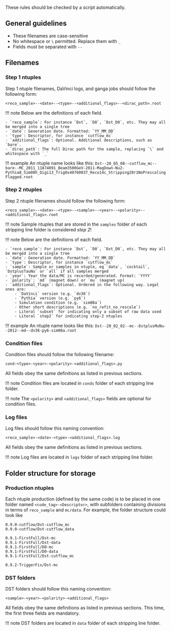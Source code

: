 These rules should be checked by a script automatically.

## General guidelines

- These filenames are case-sensitive
- No whitespace or `\` permitted. Replace them with `_`
- Fields must be separated with `--`


## Filenames
### Step 1 ntuples

Step 1 ntuple filenames, DaVinci logs, and ganga jobs should follow the following form:
```
<reco_sample>--<date>--<type>--<additional_flags>--<dirac_path>.root
```

!!! note
    Below are the definitions of each field.

    - `reco_sample`: For instance `Dst`, `D0`, `Dst_D0`, etc. They may all be merged into a single tree
    - `date`: Generation date. Formatted: `YY_MM_DD`
    - `type`: Descriptor, for instance `cutflow_mc`
    - `additional_flags`: Optional. Additional descriptions, such as `bare`.
    - `dirac_path`: The full Dirac path for the sample, replacing `\` and whitespace with `_`

!!! example
    An ntuple name looks like this:
    ```
    Dst--20_05_08--cutflow_mc--bare--MC_2011_11874091_Beam3500GeV-2011-MagDown-Nu2-Pythia8_Sim08h_Digi13_Trig0x40760037_Reco14c_Stripping20r1NoPrescalingFlagged.root
    ```

### Step 2 ntuples

Step 2 ntuple filenames should follow the following form:
```
<reco_sample>--<date>--<type>--<sample>--<year>--<polarity>--<additional_flags>.root
```

!!! note
    Sample ntuples that are stored in the `samples` folder of each stripping
    line folder is considered _step 2_!

!!! note
    Below are the definitions of each field.

    - `reco_sample`: For instance `Dst`, `D0`, `Dst_D0`, etc. They may all be merged into a single tree
    - `date`: Generation date. Formatted: `YY_MM_DD`
    - `type`: Descriptor, for instance `cutflow_mc`
    - `sample`: Sample or samples in ntuple, eg `data`, `cocktail`, `DstplusTauNu` or `all` if all samples merged
    - `year`: Year the data/MC is recorded/generated. Format: `YYYY`
    - `polarity`: `md` (magnet down) or `mu` (magnet up)
    - `additional_flags`: Optional. Ordered in the following way. Legal ones are:
        - `DaVinci` version (e.g. `dv36`)
        - `Pythia` version (e.g. `py6`)
        - Simulation condition (e.g. `sim08a`)
        - Other short descriptions (e.g. `no_refit_no_rescale`)
        - Literal `subset` for indicating only a subset of raw data used
        - Literal `step2` for indicating step-2 ntuples

!!! example
    An ntuple name looks like this:
    ```
    Dst--20_02_02--mc--DstplusMuNu--2012--md--dv36-py6-sim08a.root
    ```

### Condition files

Condition files should follow the following filename:

```
cond-<type>-<year>-<polarity>-<additional_flags>.py
```

All fields obey the same definitions as listed in previous sections.

!!! note
    Condition files are located in `conds` folder of each stripping line folder.

!!! note
    The `<polarity>` and `<additional_flags>` fields are optional for condition files.

### Log files

Log files should follow this naming convention:
```
<reco_sample>-<date>-<type>-<additional_flags>.log
```

All fields obey the same definitions as listed in previous sections.

!!! note
    Log files are located in `logs` folder of each stripping line folder.


## Folder structure for storage
### Production ntuples

Each ntuple production (defined by the same code) is to be placed in one folder
named `<code_tag>-<Descriptor>`, with subfolders containing divisions in terms
of `reco_sample` and `mc/data`. For example, the folder structure could look
like

```
0.9.0-cutflow/Dst-cutflow_mc
0.9.0-cutflow/Dst-cutflow_data

0.9.1-FirstFull/Dst-mc
0.9.1-FirstFull/Dst-data
0.9.1-FirstFull/D0-mc
0.9.1-FirstFull/D0-data
0.9.1-FirstFull/Dst-cutflow_mc

0.9.2-TriggerFix/Dst-mc
```

### DST folders

DST folders should follow this naming convention:
```
<sample>-<year>-<polarity>-<additional_flags>
```

All fields obey the same definitions as listed in previous sections. This time,
the first three fields are mandatory.

!!! note
    DST folders are located in `data` folder of each stripping line folder.
